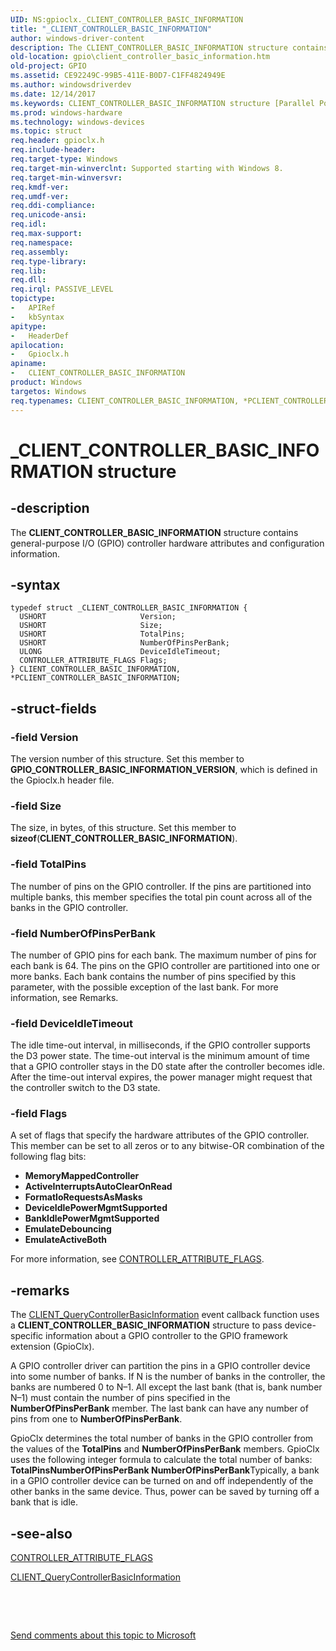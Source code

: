 ```yaml
---
UID: NS:gpioclx._CLIENT_CONTROLLER_BASIC_INFORMATION
title: "_CLIENT_CONTROLLER_BASIC_INFORMATION"
author: windows-driver-content
description: The CLIENT_CONTROLLER_BASIC_INFORMATION structure contains general-purpose I/O (GPIO) controller hardware attributes and configuration information.
old-location: gpio\client_controller_basic_information.htm
old-project: GPIO
ms.assetid: CE92249C-99B5-411E-B0D7-C1FF4824949E
ms.author: windowsdriverdev
ms.date: 12/14/2017
ms.keywords: CLIENT_CONTROLLER_BASIC_INFORMATION structure [Parallel Ports], *PCLIENT_CONTROLLER_BASIC_INFORMATION, gpioclx/PCLIENT_CONTROLLER_BASIC_INFORMATION, GPIO.client_controller_basic_information, PCLIENT_CONTROLLER_BASIC_INFORMATION, _CLIENT_CONTROLLER_BASIC_INFORMATION, gpioclx/CLIENT_CONTROLLER_BASIC_INFORMATION, CLIENT_CONTROLLER_BASIC_INFORMATION, PCLIENT_CONTROLLER_BASIC_INFORMATION structure pointer [Parallel Ports]
ms.prod: windows-hardware
ms.technology: windows-devices
ms.topic: struct
req.header: gpioclx.h
req.include-header: 
req.target-type: Windows
req.target-min-winverclnt: Supported starting with Windows 8.
req.target-min-winversvr: 
req.kmdf-ver: 
req.umdf-ver: 
req.ddi-compliance: 
req.unicode-ansi: 
req.idl: 
req.max-support: 
req.namespace: 
req.assembly: 
req.type-library: 
req.lib: 
req.dll: 
req.irql: PASSIVE_LEVEL
topictype:
-	APIRef
-	kbSyntax
apitype:
-	HeaderDef
apilocation:
-	Gpioclx.h
apiname:
-	CLIENT_CONTROLLER_BASIC_INFORMATION
product: Windows
targetos: Windows
req.typenames: CLIENT_CONTROLLER_BASIC_INFORMATION, *PCLIENT_CONTROLLER_BASIC_INFORMATION
---
```


# _CLIENT_CONTROLLER_BASIC_INFORMATION structure


## -description


The <b>CLIENT_CONTROLLER_BASIC_INFORMATION</b> structure contains general-purpose I/O (GPIO) controller hardware attributes and  configuration information.


## -syntax


````
typedef struct _CLIENT_CONTROLLER_BASIC_INFORMATION {
  USHORT                     Version;
  USHORT                     Size;
  USHORT                     TotalPins;
  USHORT                     NumberOfPinsPerBank;
  ULONG                      DeviceIdleTimeout;
  CONTROLLER_ATTRIBUTE_FLAGS Flags;
} CLIENT_CONTROLLER_BASIC_INFORMATION, *PCLIENT_CONTROLLER_BASIC_INFORMATION;
````


## -struct-fields




### -field Version

The version number of this structure. Set this member to <b>GPIO_CONTROLLER_BASIC_INFORMATION_VERSION</b>, which is defined in the Gpioclx.h header file.


### -field Size

The size, in bytes, of this structure. Set this member to <b>sizeof</b>(<b>CLIENT_CONTROLLER_BASIC_INFORMATION</b>).


### -field TotalPins

The number of pins on the GPIO controller. If the pins are partitioned into multiple banks, this member specifies the total pin count across all of the banks in the GPIO controller.


### -field NumberOfPinsPerBank

The number of GPIO pins for each bank. The maximum number of pins for each bank is 64. The pins on the GPIO controller are partitioned into one or more banks. Each bank contains the number of pins specified by this parameter, with the possible exception of the last bank. For more information, see Remarks.


### -field DeviceIdleTimeout

The idle time-out interval, in milliseconds, if the GPIO controller supports the D3 power state. The time-out interval is the minimum amount of time that a GPIO controller stays in the D0 state after the controller becomes idle. After the time-out interval expires, the power manager might request that the controller switch to the D3 state.


### -field Flags

A set of flags that specify the hardware attributes of the GPIO controller. This member can be set to all zeros or to any bitwise-OR combination of the following flag bits:
<ul>
<li><b>MemoryMappedController</b></li>
<li><b>ActiveInterruptsAutoClearOnRead</b></li>
<li><b>FormatIoRequestsAsMasks</b></li>
<li><b>DeviceIdlePowerMgmtSupported</b></li>
<li><b>BankIdlePowerMgmtSupported</b></li>
<li><b>EmulateDebouncing</b></li>
<li><b>EmulateActiveBoth</b></li>
</ul>For more information, see <a href="https://msdn.microsoft.com/library/windows/hardware/hh439449">CONTROLLER_ATTRIBUTE_FLAGS</a>.


## -remarks


The <a href="https://msdn.microsoft.com/library/windows/hardware/hh439399">CLIENT_QueryControllerBasicInformation</a> event callback function uses a <b>CLIENT_CONTROLLER_BASIC_INFORMATION</b> structure to pass device-specific information about a GPIO controller to the GPIO framework extension (GpioClx).

A GPIO controller driver can partition the pins in a GPIO controller device into some number of banks. If N is the number of banks in the controller, the banks are numbered 0 to N–1. All except the last bank (that is, bank number N–1) must contain the number of pins specified in the <b>NumberOfPinsPerBank</b> member. The last bank can have any number of pins from one to <b>NumberOfPinsPerBank</b>.

GpioClx determines the total number of banks in the GPIO controller from the values of the <b>TotalPins</b> and <b>NumberOfPinsPerBank</b> members. GpioClx uses the following integer formula to calculate the total number of banks:
<b>TotalPins</b><b>NumberOfPinsPerBank </b><b>NumberOfPinsPerBank</b>Typically, a bank in a GPIO controller device can be turned on and off independently of the other banks in the same device. Thus, power can be saved by turning off a bank that is idle.



## -see-also

<a href="https://msdn.microsoft.com/library/windows/hardware/hh439449">CONTROLLER_ATTRIBUTE_FLAGS</a>

<a href="https://msdn.microsoft.com/library/windows/hardware/hh439399">CLIENT_QueryControllerBasicInformation</a>

 

 

<a href="mailto:wsddocfb@microsoft.com?subject=Documentation%20feedback [GPIO\parports]:%20CLIENT_CONTROLLER_BASIC_INFORMATION structure%20 RELEASE:%20(12/14/2017)&amp;body=%0A%0APRIVACY STATEMENT%0A%0AWe use your feedback to improve the documentation. We don't use your email address for any other purpose, and we'll remove your email address from our system after the issue that you're reporting is fixed. While we're working to fix this issue, we might send you an email message to ask for more info. Later, we might also send you an email message to let you know that we've addressed your feedback.%0A%0AFor more info about Microsoft's privacy policy, see http://privacy.microsoft.com/en-us/default.aspx." title="Send comments about this topic to Microsoft">Send comments about this topic to Microsoft</a>

